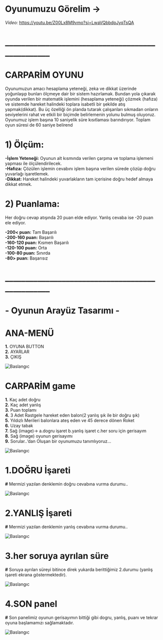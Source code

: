 # Oyunumuzu Görelim ->
*Video:* https://youtu.be/Z00Lx8M9vmo?si=LwaVQbbdpJyqTsQA

# ________________________________________________

# CARPARİM OYUNU
Oyunumuzun amacı hesaplama yeteneği, zeka ve dikkat üzerinde yoğunlaşıp bunları ölçmeye dair bir sistem hazırlamak. Bundan yola çıkarak oyunda verilen bir matematik işlemini (hesaplama yeteneği) çözmek (hafıza) ve sistemde hareket halindeki toplara isabetli bir şekilde atış yapmak(dikkat). 
Bu üç özelliği ön planda tutarak çalışanları sıkmadan onların seviyelerini rahat ve etkili bir biçimde belirlemenin yolunu bulmuş oluyoruz. 
Oyunumuz işlem başına 10 saniyelik süre kısıtlaması barındırıyor.
Toplam oyun süresi de 60 saniye belirend

# 1) Ölçüm:
**-İşlem Yeteneği:** Oyunun alt kısmında verilen çarpma ve toplama işlemeni yapması ile ölçülendirilecek.<br/>
**-Hafıza:** Çözülen işlemin cevabını işlem başına verilen sürede çözüp doğru yuvarlağı işaretlemek.<br/>
**-Dikkat:** Hareket halindeki yuvarlakların tam içerisine doğru hedef almaya dikkat etmek.<br/>

# 2) Puanlama:
Her doğru cevap atışında 20 puan elde ediyor. 
Yanlış cevaba ise -20 puan ele ediyor.

**-200< puan:** Tam Başarılı<br/>
**-200-160 puan:** Başarılı<br/>
**-160-120 puan:** Kısmen Başarılı<br/>
**-120-100 puan:** Orta<br/>
**-100-80 puan:** Sınırda<br/>
**-80> puan:** Başarısız
# ________________________________________________


# - Oyunun Arayüz Tasarımı -

# ANA-MENÜ 
**1.** OYUNA BUTTON<br/> 
**2.** AYARLAR<br/> 
**3.** ÇIKIŞ<br/>

![Baslangıc](https://i.hizliresim.com/dsout7n.png) 



# CARPARİM game
**1.** Kaç adet doğru<br/> 
**2.** Kaç adet yanlış<br/> 
**3.** Puan toplamı<br/> 
**4.** 3 Adet Rastgele hareket eden balon(2 yanlış şık ile bir doğru şık)<br/> 
**5.** Yıldızlı Merileri balonlara ateş eden ve 45 derece dönen Roket<br/> 
**6.** Uzay tabak<br/> 
**7.** Sağ (image)-> a.dogru işaret b.yanlış işaret c.her soru için gerisayım<br/> 
**8.** Sağ (image) oyunun gerisayımı<br/> 
**9.** Sorular..‘dan Oluşan bir oyunumuzu tanımlıyoruz…<br/> 
 
![Baslangıc](https://i.hizliresim.com/l38jgyz.png) 


# 1.DOĞRU İşareti
**#** Mermizi yazılan denklemin doğru cevabına vurma durumu..

![Baslangıc](https://i.hizliresim.com/o2nn4c7.png)<br/> 



# 2.YANLIŞ İşareti
**#** Mermizi yazılan denklemin yanlış cevabına vurma durumu..

![Baslangıc](https://i.hizliresim.com/33or4ne.png)<br/> 



# 3.her soruya ayrılan süre
**#** Soruya ayrılan süreyi bitince direk yukarda berittiğimiz
2.durumu (yanlış işareti ekrana göstermektedir).

![Baslangıc](https://i.hizliresim.com/aio72tp.png)<br/> 



# 4.SON panel
**#** Son panelimiz oyunun gerisayımın bittiği gibi dogru, yanlış, puanı 
ve tekrar oyuna başlamamızı sağlamaktadır.

![Baslangıc](https://i.hizliresim.com/12x0o20.png)<br/> 









